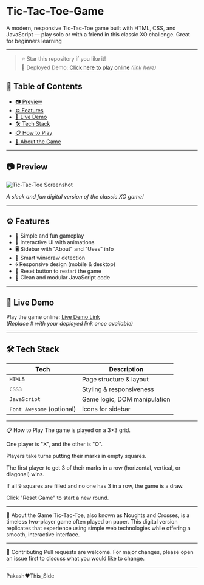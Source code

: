 # Tic-Tac-Toe-Game
A modern, responsive Tic-Tac-Toe game built with HTML, CSS, and JavaScript — play solo or with a friend in this classic XO challenge. Great for beginners learning 

---

> ⭐ Star this repository if you like it!  
> 🚀 Deployed Demo: [Click here to play online](https://prakashsingh022.github.io/Tic-Tac-Toe-Game/) *(link here)*


## 📌 Table of Contents

- [📷 Preview](#-preview)
- [⚙️ Features](#️-features)
- [🚀 Live Demo](#-live-demo)
- [🛠️ Tech Stack](#️-tech-stack)
- [📋 How to Play](#-how-to-play)
- [🧠 About the Game](#-about-the-game)

---

## 📷 Preview

![Tic-Tac-Toe Screenshot](https://github.com/user-attachments/assets/f4e1dcbd-8178-42b6-a06f-7b0f4f1c6260)
  
*A sleek and fun digital version of the classic XO game!*

---

## ⚙️ Features

- 🎯 Simple and fun gameplay
- 🎨 Interactive UI with animations
- 🖥️ Sidebar with "About" and "Uses" info
- 🧠 Smart win/draw detection
- 🌀 Responsive design (mobile & desktop)
- 🧼 Reset button to restart the game
- 📜 Clean and modular JavaScript code

---

## 🚀 Live Demo

Play the game online: [Live Demo Link](https://prakashsingh022.github.io/Tic-Tac-Toe-Game/)  
*(Replace # with your deployed link once available)*

---

## 🛠️ Tech Stack

| Tech         | Description                   |
|--------------|-------------------------------|
| `HTML5`      | Page structure & layout       |
| `CSS3`       | Styling & responsiveness      |
| `JavaScript` | Game logic, DOM manipulation  |
| `Font Awesome` (optional) | Icons for sidebar  |

---

📋 How to Play
The game is played on a 3×3 grid.

One player is "X", and the other is "O".

Players take turns putting their marks in empty squares.

The first player to get 3 of their marks in a row (horizontal, vertical, or diagonal) wins.

If all 9 squares are filled and no one has 3 in a row, the game is a draw.

Click "Reset Game" to start a new round.

---

🧠 About the Game
Tic-Tac-Toe, also known as Noughts and Crosses, is a timeless two-player game often played on paper. This digital version replicates that experience using simple web technologies while offering a smooth, interactive interface.

---

🙌 Contributing
Pull requests are welcome. For major changes, please open an issue first to discuss what you would like to change.

---

Pakash❤️This_Side
